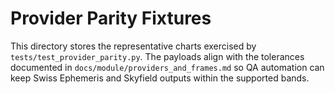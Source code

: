 # Provider Parity Fixtures

This directory stores the representative charts exercised by `tests/test_provider_parity.py`.
The payloads align with the tolerances documented in `docs/module/providers_and_frames.md`
so QA automation can keep Swiss Ephemeris and Skyfield outputs within the supported bands.
